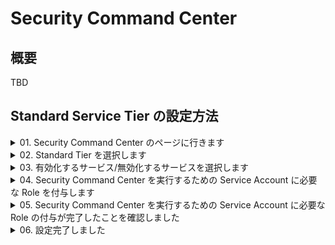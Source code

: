 # Security Command Center

## 概要

TBD

## Standard Service Tier の設定方法

<details>
<summary>01. Security Command Center のページに行きます</summary>

### 01. Security Command Center のページに行きます

![](./_img/scc-activation-01.png)

</details>

<details>
<summary>02. Standard Tier を選択します</summary>

### 02. Standard Service Tier を選択します

Service Tier については ---> https://cloud.google.com/security-command-center/docs/concepts-security-command-center-overview

![](./_img/scc-activation-02.png)

</details>

<details>
<summary>03. 有効化するサービス/無効化するサービスを選択します</summary>

### 03. 有効化するサービス/無効化するサービスを選択します

:warning: デフォルトで有料サービスが ON になっているので、しっかり OFF にしましょう

![](./_img/scc-activation-03.png)

</details>

<details>
<summary>04. Security Command Center を実行するための Service Account に必要な Role を付与します</summary>

### 04. Security Command Center を実行するための Service Account に必要な Role を付与します

![](./_img/scc-activation-04.png)

</details>

<details>
<summary>05. Security Command Center を実行するための Service Account に必要な Role の付与が完了したことを確認しました</summary>

### 05. Security Command Center を実行するための Service Account に必要な Role の付与が完了したことを確認しました

![](./_img/scc-activation-05.png)

</details>

<details>
<summary>06. 設定完了しました</summary>

### 06. 設定完了しました

![](./_img/scc-activation-06.png)

</details>
